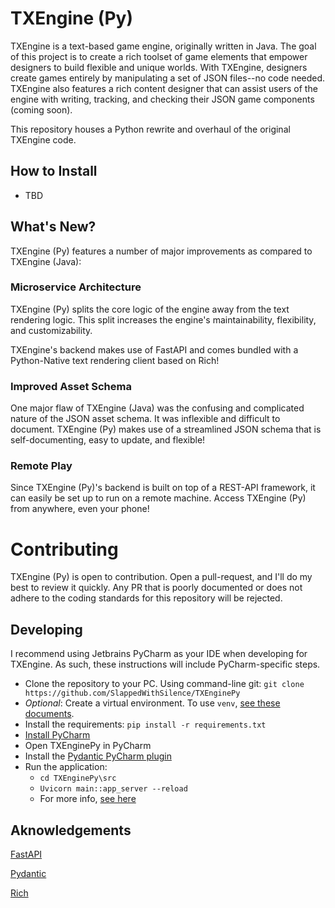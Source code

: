 # TXEngine (Py)

TXEngine is a text-based game engine, originally written in Java. The goal of this project is to create a rich toolset of game elements that empower designers to build flexible and unique worlds. With TXEngine, designers create games entirely by manipulating a set of JSON files--no code needed. TXEngine also features a rich content designer that can assist users of the engine with writing, tracking, and checking their JSON game components (coming soon).

This repository houses a Python rewrite and overhaul of the original TXEngine code. 

## How to Install
- TBD

## What's New?
TXEngine (Py) features a number of major improvements as compared to TXEngine (Java):

### Microservice Architecture
TXEngine (Py) splits the core logic of the engine away from the text rendering logic. This split increases the engine's maintainability, flexibility, and customizability.

TXEngine's backend makes use of FastAPI and comes bundled with a Python-Native text rendering client based on Rich!

### Improved Asset Schema
One major flaw of TXEngine (Java) was the confusing and complicated nature of the JSON asset schema. It was inflexible and difficult to document. TXEngine (Py) makes use of a streamlined JSON schema that is self-documenting, easy to update, and flexible!

### Remote Play
Since TXEngine (Py)'s backend is built on top of a REST-API framework, it can easily be set up to run on a remote machine. Access TXEngine (Py) from anywhere, even your phone!

# Contributing

TXEngine (Py) is open to contribution. Open a pull-request, and I'll do my best to review it quickly. Any PR that is poorly documented or does not adhere to the coding standards for this repository will be rejected.

## Developing

I recommend using Jetbrains PyCharm as your IDE when developing for TXEngine. As such, these instructions will include PyCharm-specific steps.

 - Clone the repository to your PC. Using command-line git: `git clone https://github.com/SlappedWithSilence/TXEnginePy`
 - *Optional*: Create a virtual environment. To use `venv`, [see these documents](https://docs.python.org/3/library/venv.html).
 - Install the requirements: `pip install -r requirements.txt`
 - [Install PyCharm](https://www.jetbrains.com/pycharm/)
 - Open TXEnginePy in PyCharm
 - Install the [Pydantic PyCharm plugin](https://docs.pydantic.dev/pycharm_plugin/)
 - Run the application:
   - `cd TXEnginePy\src`
   - `Uvicorn main::app_server --reload`
   - For more info, [see here](https://fastapi.tiangolo.com/tutorial/first-steps/)

## Aknowledgements

[FastAPI](https://fastapi.tiangolo.com/)

[Pydantic](https://docs.pydantic.dev/)

[Rich](https://pypi.org/project/rich/)
